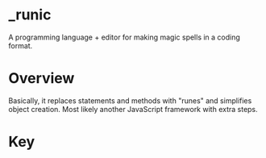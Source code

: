 # _runic
A programming language + editor for making magic spells in a coding format.

# Overview
Basically, it replaces statements and methods with "runes" and simplifies object creation. Most likely another JavaScript framework with extra steps.

# Key
